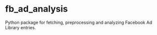 # fb_ad_analysis
Python package for fetching, preprocessing and analyzing Facebook Ad Library entries.
